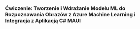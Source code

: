 ### Ćwiczenie: Tworzenie i Wdrażanie Modelu ML do Rozpoznawania Obrazów z Azure Machine Learning i Integracja z Aplikacją C# MAUI
